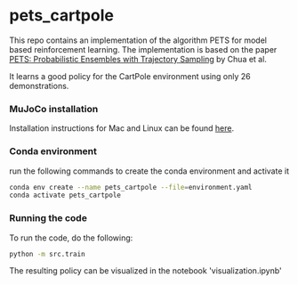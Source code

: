 # pets_cartpole


This repo contains an implementation of the algorithm PETS for model based reinforcement learning. The implementation is based on the paper [PETS: Probabilistic Ensembles with Trajectory Sampling](https://arxiv.org/abs/1805.12114) by Chua et al. 

It learns a good policy for the CartPole environment using only 26 demonstrations.


### MuJoCo installation
Installation instructions for Mac and Linux can be found [here](https://github.com/openai/mujoco-py?tab=readme-ov-file#install-mujoco).



### Conda environment
run the following commands to create the conda environment and activate it
```bash
conda env create --name pets_cartpole --file=environment.yaml
conda activate pets_cartpole
```

### Running the code
To run the code, do the following:
```bash
python -m src.train
```

The resulting policy can be visualized in the notebook 'visualization.ipynb'

